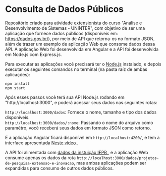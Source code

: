 # Consulta de Dados Públicos
Repositório criado para atividade extensionista do curso "Análise e Desenvolvimento de Sistemas - UNINTER", com objetivo de ser uma aplicação que fornece dados públicos (disponíveis em: https://dados.gov.br/), por meio de API que retorna-os no formato JSON, além de trazer um exemplo de aplicação Web que consome dados dessa API. A aplicação Web foi desenvolvida em Angular e a API foi desenvolvida em Node.js com Express.js.

Para executar as aplicações você precisará ter o <a href="https://nodejs.org/en/download/">Node.js</a> instalado, e depois executar os seguintes comandos no terminal (na pasta raíz de ambas aplicações): 

```
npm install
npm start
```

Após esses passos você terá sua API Node.js rodando em "http://localhost:3000", e poderá acessar seus dados nas seguintes rotas:

`http://localhost:3000/dados`: Fornece o nome, tamanho e tipo dos dados disponíveis.<br />
`http://localhost:3000/dados/:nome`: Passando o nome do arquivo como paramêtro, você receberá seus dados em formato JSON como retorno.

E a aplicação Angular ficará disponível em `http://localhost:4200/`, e tem a interface apresentada <a href="https://www.youtube.com/watch?v=6nAIlWxtmxA">Neste vídeo </a>.


A API foi alimentada com <a href="https://dados.gov.br/dataset?organization=instituto-federal-de-educacao-ciencia-e-tecnologia-do-parana-ifpr&q=IFPR"> dados da instuição IFPR </a>, e a aplicação Web consume apenas os dados da rota `http://localhost:3000/dados/projetos-de-pesquisa-extensao-e-inovacao`, mas ambas aplicações podem ser expandidas para consumo de outros dados públicos.
